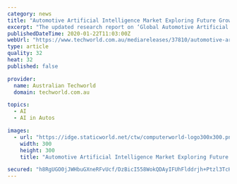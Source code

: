 ```yaml
---
category: news
title: "Automotive Artificial Intelligence Market Exploring Future Growth 2017-2024 and Key Players - NVIDIA, Waymo, Intel"
excerpt: "The updated research report on ‘Global Automotive Artificial Intelligence Market’ offers real-time information with key insights on product specification, customers’ requirements, and details on competitors. Market Growth Insight also delivers ..."
publishedDateTime: 2020-01-22T11:03:00Z
webUrl: "https://www.techworld.com.au/mediareleases/37810/automotive-artificial-intelligence-market/"
type: article
quality: 32
heat: 32
published: false

provider:
  name: Australian Techworld
  domain: techworld.com.au

topics:
  - AI
  - AI in Autos

images:
  - url: "https://idge.staticworld.net/ctw/computerworld-logo300x300.png"
    width: 300
    height: 300
    title: "Automotive Artificial Intelligence Market Exploring Future Growth 2017-2024 and Key Players - NVIDIA, Waymo, Intel"

secured: "h8RgUGO0jJWHbuGXneRFvUcf/DzBicI558WokQDAyIFUhFlddrjh+Ptzl3TcH8xmLCgSJeygn4vH5cntgVpjwAgKycEpTqLCjzkIhqfcRb+An1YkGC+oHtqsfJ7baxfWbsUcBedfm9VuWUb1fGhVcfmOC0dbWN+/BBqwr+sIEM3V+6T1wqyPemPKs+lY7KbWMxTYN3L7dbepFWCT6fEHEKHuBw1ZHN3U7slX0BOM9hK38iLhDN3+AcOQVRO0BrjAefaL4rzWn3goGJAB4fsxTwELXbdKJLfzYc8WX3e4EoTmR2QFYwed7LeXgeQ2IB67;3hEvsObOnhcnSCXDkvJYlg=="
---
```


